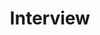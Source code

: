 ---
title: Interview
Summary: Explore a diverse range of insightful posts on Python in this comprehensive interview series. From beginner-friendly tips to advanced coding techniques, discover valuable insights and perspectives from experts in the field.
Description: Dive into a curated collection of interview posts that delve deep into the world of Python programming. Whether you're a novice seeking fundamental knowledge or an experienced developer looking for advanced insights, this series covers a spectrum of Python-related topics, offering a rich source of information and inspiration for enthusiasts at all skill levels.
---